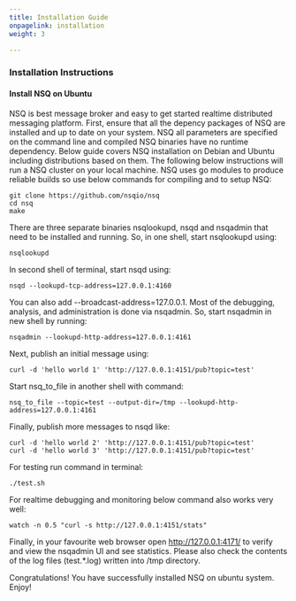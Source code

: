 ```yaml
---
title: Installation Guide
onpagelink: installation
weight: 3

---
```


### **Installation Instructions**

#### **Install NSQ on Ubuntu**

NSQ is best message broker and easy to get started realtime distributed messaging platform. First, ensure that all the depency packages of NSQ are installed and up to date on your system. NSQ all parameters are specified on the command line and compiled NSQ binaries have no runtime dependency. Below guide covers NSQ installation on Debian and Ubuntu including distributions based on them. The following below instructions will run a NSQ cluster on your local machine. NSQ uses go modules to produce reliable builds so use below commands for compiling and to setup NSQ:

    git clone https://github.com/nsqio/nsq
    cd nsq
    make

There are three separate binaries nsqlookupd, nsqd and nsqadmin that need to be installed and running. So, in one shell, start nsqlookupd using:

    nsqlookupd

In second shell of terminal, start nsqd using:

    nsqd --lookupd-tcp-address=127.0.0.1:4160

You can also add --broadcast-address=127.0.0.1. Most of the debugging, analysis, and administration is done via nsqadmin. So, start nsqadmin in new shell by running:

    nsqadmin --lookupd-http-address=127.0.0.1:4161

Next, publish an initial message using:

    curl -d 'hello world 1' 'http://127.0.0.1:4151/pub?topic=test'

Start nsq_to_file in another shell with command:

    nsq_to_file --topic=test --output-dir=/tmp --lookupd-http-address=127.0.0.1:4161

Finally, publish more messages to nsqd like:

    curl -d 'hello world 2' 'http://127.0.0.1:4151/pub?topic=test'
    curl -d 'hello world 3' 'http://127.0.0.1:4151/pub?topic=test'

For testing run command in terminal:

    ./test.sh

For realtime debugging and monitoring below command also works very well:

    watch -n 0.5 "curl -s http://127.0.0.1:4151/stats"

Finally, in your favourite web browser open http://127.0.0.1:4171/ to verify and view the nsqadmin UI and see statistics. Please also check the contents of the log files (test.*.log) written into /tmp directory.

Congratulations! You have successfully installed NSQ on ubuntu system. Enjoy!
